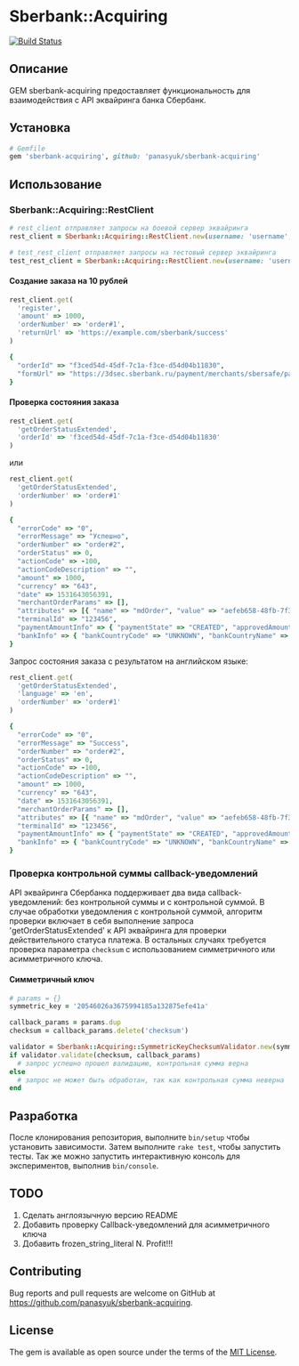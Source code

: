 # Sberbank::Acquiring

[![Build Status](https://travis-ci.org/panasyuk/sberbank-acquiring.svg?branch=master)](https://travis-ci.org/panasyuk/sberbank-acquiring)

## Описание

GEM sberbank-acquiring предоставляет функциональность для взаимодействия с API эквайринга банка Сбербанк.

## Установка

```ruby
# Gemfile
gem 'sberbank-acquiring', github: 'panasyuk/sberbank-acquiring'
```

## Использование

### Sberbank::Acquiring::RestClient

```ruby
# rest_client отправляет запросы на боевой сервер эквайринга
rest_client = Sberbank::Acquiring::RestClient.new(username: 'username', password: 'password')

# test_rest_client отправляет запросы на тестовый сервер эквайринга
test_rest_client = Sberbank::Acquiring::RestClient.new(username: 'username', password: 'password', test: true)
```

#### Создание заказа на 10 рублей
```ruby
rest_client.get(
  'register',
  'amount' => 1000,
  'orderNumber' => 'order#1',
  'returnUrl' => 'https://example.com/sberbank/success'
)
```

```ruby
{
  "orderId" => "f3ced54d-45df-7c1a-f3ce-d54d04b11830",
  "formUrl" => "https://3dsec.sberbank.ru/payment/merchants/sbersafe/payment_ru.html?mdOrder=f3ced54d-45df-7c1a-f3ce-d54d04b11830"
}
```

#### Проверка состояния заказа
```ruby
rest_client.get(
  'getOrderStatusExtended',
  'orderId' => 'f3ced54d-45df-7c1a-f3ce-d54d04b11830'
)
```
или
```ruby
rest_client.get(
  'getOrderStatusExtended',
  'orderNumber' => 'order#1'
)
```

```ruby
{
  "errorCode" => "0",
  "errorMessage" => "Успешно",
  "orderNumber" => "order#2",
  "orderStatus" => 0,
  "actionCode" => -100,
  "actionCodeDescription" => "",
  "amount" => 1000,
  "currency" => "643",
  "date" => 1531643056391,
  "merchantOrderParams" => [],
  "attributes" => [{ "name" => "mdOrder", "value" => "aefeb658-48fb-7f37-aefe-b65804b11830" }],
  "terminalId" => "123456",
  "paymentAmountInfo" => { "paymentState" => "CREATED", "approvedAmount" => 0, "depositedAmount" => 0,  "refundedAmount" => 0},
  "bankInfo" => { "bankCountryCode" => "UNKNOWN", "bankCountryName" => "<Неизвестно>" }
}
```

Запрос состояния заказа с результатом на английском языке:
```ruby
rest_client.get(
  'getOrderStatusExtended',
  'language' => 'en',
  'orderNumber' => 'order#1'
)
```

```ruby
{
  "errorCode" => "0",
  "errorMessage" => "Success",
  "orderNumber" => "order#2",
  "orderStatus" => 0,
  "actionCode" => -100,
  "actionCodeDescription" => "",
  "amount" => 1000,
  "currency" => "643",
  "date" => 1531643056391,
  "merchantOrderParams" => [],
  "attributes" => [{ "name" => "mdOrder", "value" => "aefeb658-48fb-7f37-aefe-b65804b11830" }],
  "terminalId" => "123456",
  "paymentAmountInfo" => { "paymentState" => "CREATED", "approvedAmount" => 0, "depositedAmount" => 0, "refundedAmount" => 0},
  "bankInfo" => { "bankCountryCode" => "UNKNOWN", "bankCountryName" => "<Unknown>" }
}
```

### Проверка контрольной суммы callback-уведомлений

API эквайринга Сбербанка поддерживает два вида callback-уведомлений: без контрольной суммы и с контрольной суммой.
В случае обработки уведомления с контрольной суммой, алгоритм проверки включает в себя выполнение запроса 'getOrderStatusExtended' к API эквайринга для проверки действительного статуса платежа. В остальных случаях требуется проверка параметра `checksum` с использованием симметричного или асимметричного ключа.

#### Симметричный ключ

```ruby
# params = {}
symmetric_key = '20546026a3675994185a132875efe41a'

callback_params = params.dup
checksum = callback_params.delete('checksum')

validator = Sberbank::Acquiring::SymmetricKeyChecksumValidator.new(symmetric_key)
if validator.validate(checksum, callback_params)
  # запрос успешно прошел валидацию, контрольная сумма верна
else
  # запрос не может быть обработан, так как контрольная сумма неверна
end
```

## Разработка

После клонирования репозитория, выполните `bin/setup` чтобы установить зависимости. Затем выполните `rake test`, чтобы запустить тесты. Так же можно запустить интерактивную консоль для экспериментов, выполнив `bin/console`.

## TODO

1. Сделать англоязычную версию README
2. Добавить проверку Callback-уведомлений для асимметричного ключа
3. Добавить frozen_string_literal
N. Profit!!!

## Contributing

Bug reports and pull requests are welcome on GitHub at https://github.com/panasyuk/sberbank-acquiring.

## License

The gem is available as open source under the terms of the [MIT License](https://opensource.org/licenses/MIT).

